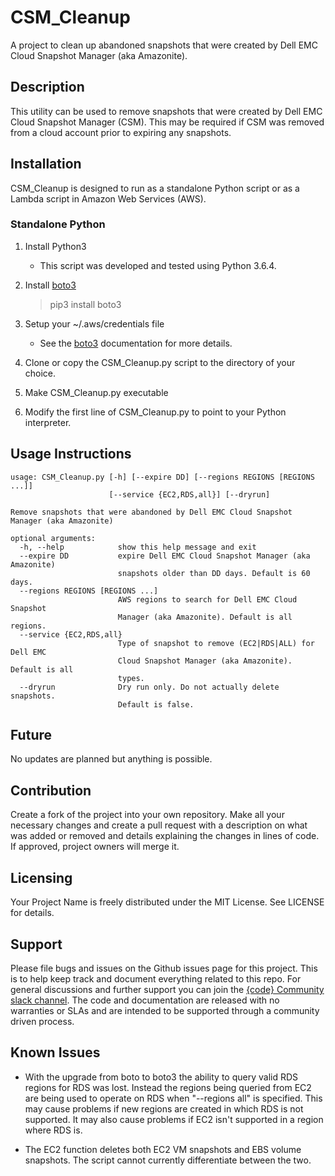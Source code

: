 # CSM_Cleanup

A project to clean up abandoned snapshots that were created by Dell EMC Cloud Snapshot Manager (aka Amazonite).

## Description

This utility can be used to remove snapshots that were created by Dell EMC Cloud Snapshot Manager (CSM). This may be required if CSM was removed from a cloud account prior to expiring any snapshots.

## Installation

CSM_Cleanup is designed to run as a standalone Python script or as a Lambda script in Amazon Web Services (AWS).

### Standalone Python

1. Install Python3

    - This script was developed and tested using Python 3.6.4.

1. Install [boto3][boto3]

    > pip3 install boto3

1. Setup your ~/.aws/credentials file

    - See the [boto3][boto3] documentation for more details.

1. Clone or copy the CSM_Cleanup.py script to the directory of your choice.

1. Make CSM_Cleanup.py executable

1. Modify the first line of CSM_Cleanup.py to point to your Python interpreter.

## Usage Instructions

```text
usage: CSM_Cleanup.py [-h] [--expire DD] [--regions REGIONS [REGIONS ...]]
                      [--service {EC2,RDS,all}] [--dryrun]

Remove snapshots that were abandoned by Dell EMC Cloud Snapshot Manager (aka Amazonite)

optional arguments:
  -h, --help            show this help message and exit
  --expire DD           expire Dell EMC Cloud Snapshot Manager (aka Amazonite)
                        snapshots older than DD days. Default is 60 days.
  --regions REGIONS [REGIONS ...]
                        AWS regions to search for Dell EMC Cloud Snapshot
                        Manager (aka Amazonite). Default is all regions.
  --service {EC2,RDS,all}
                        Type of snapshot to remove (EC2|RDS|ALL) for Dell EMC
                        Cloud Snapshot Manager (aka Amazonite). Default is all
                        types.
  --dryrun              Dry run only. Do not actually delete snapshots.
                        Default is false.
```

## Future

No updates are planned but anything is possible.

## Contribution

Create a fork of the project into your own repository. Make all your necessary changes and create a pull request with a description on what was added or removed and details explaining the changes in lines of code. If approved, project owners will merge it.

## Licensing

Your Project Name is freely distributed under the MIT License. See LICENSE for details.

## Support

Please file bugs and issues on the Github issues page for this project. This is to help keep track and document everything related to this repo. For general discussions and further support you can join the [{code} Community slack channel][code]. The code and documentation are released with no warranties or SLAs and are intended to be supported through a community driven process.

## Known Issues

- With the upgrade from boto to boto3 the ability to query valid RDS regions for RDS was lost. Instead the regions being queried from EC2 are being used to operate on RDS when "--regions all" is specified. This may cause problems if new regions are created in which RDS is not supported. It may also cause problems if EC2 isn't supported in a region where RDS is.

- The EC2 function deletes both EC2 VM snapshots and EBS volume snapshots. The script cannot currently differentiate between the two.

[boto3]: http://boto3.readthedocs.io/en/latest/guide/quickstart.html#configuration
[code]: http://community.codedellemc.com/